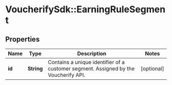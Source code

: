 # VoucherifySdk::EarningRuleSegment

## Properties

| Name | Type | Description | Notes |
| ---- | ---- | ----------- | ----- |
| **id** | **String** | Contains a unique identifier of a customer segment. Assigned by the Voucherify API. | [optional] |

